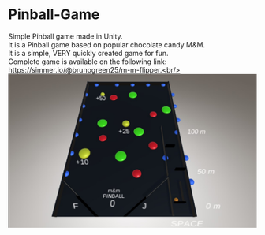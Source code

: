 # Pinball-Game
Simple Pinball game made in Unity. <br/>
It is a Pinball game based on popular chocolate candy M&M.<br/>
It is a simple, VERY quickly created game for fun.<br/>
Complete game is available on the following link: https://simmer.io/@brunogreen25/m-m-flipper.<br/>
![cannot load image](./screenshot.jpg "Screenshot 1")
